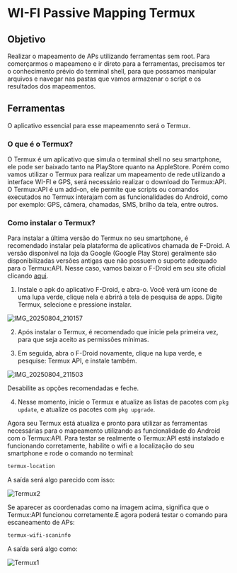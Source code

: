 # WI-FI Passive Mapping Termux

## Objetivo

Realizar o mapeamento de APs utilizando ferramentas sem root. Para comerçarmos o mapeameno e ir direto para a ferramentas, precisamos ter o conhecimento prévio do terminal shell, para que possamos manipular arquivos e navegar nas pastas que vamos armazenar o script e os resultados dos mapeamentos.

## Ferramentas

O aplicativo essencial para esse mapeamennto será o Termux. 

### O que é o Termux?
O Termux é um aplicativo que simula o terminal shell no seu smartphone, ele pode ser baixado tanto na PlayStore quanto na AppleStore. Porém como vamos utilizar o Termux para realizar um mapeamento de rede utilizando a interface WI-FI e GPS, será necessário realizar o download do Termux:API. O Termux:API é um add-on, ele permite que scripts ou comandos executados no Termux interajam com as funcionalidades do Android, como por exemplo: GPS, câmera, chamadas, SMS, brilho da tela, entre outros. 

### Como instalar o Termux?

Para instalar a última versão do Termux no seu smartphone, é recomendado instalar pela plataforma de aplicativos chamada de F-Droid. A versão disponível na loja da Google (Google Play Store) geralmente são disponibilizadas versões antigas que não possuem o suporte adequado para o Termux:API. Nesse caso, vamos baixar o F-Droid em seu site oficial clicando [aqui](https://f-droid.org/).

1. Instale o apk do aplicativo F-Droid, e abra-o. Você verá um ícone de uma lupa verde, clique nela e abrirá a tela de pesquisa de apps. Digite Termux, selecione e pressione instalar.

![IMG_20250804_210157](https://github.com/user-attachments/assets/88db82f6-07f2-4d6e-b668-b82109826e48)

2. Após instalar o Termux, é recomendado que inicie pela primeira vez, para que seja aceito as permissões mínimas.

3. Em seguida, abra o F-Droid novamente, clique na lupa verde, e pesquise: Termux API, e instale também.

![IMG_20250804_211503](https://github.com/user-attachments/assets/88f312b5-7f90-4f5d-aece-645057b49a9f)


Desabilite as opções recomendadas e feche.

4. Nesse momento, inicie o Termux e atualize as listas de pacotes com `pkg update`, e atualize os pacotes com `pkg upgrade`.

Agora seu Termux está atualiza e pronto para utilizar as ferramentas necessárias para o mapeamento utilizando as funcionalidade do Android com o Termux:API. Para testar se realmente o Termux:API está instalado e funcionando corretamente, habilite o wifi e a localização do seu smartphone e rode o comando no terminal:

```bash
termux-location
```

A saída será algo parecido com isso:

![Termux2](https://github.com/user-attachments/assets/1c99be24-4ec6-4d16-94e1-daadc960f2d2)

Se aparecer as coordenadas como na imagem acima, significa que o Termux:API funcionou corretamente.E agora poderá testar o comando para escaneamento de APs:

```bash
termux-wifi-scaninfo
```

A saída será algo como:

![Termux1](https://github.com/user-attachments/assets/77fe28df-2caf-425e-8561-ebc571c166d2)

